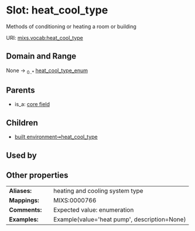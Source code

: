 
# Slot: heat_cool_type


Methods of conditioning or heating a room or building

URI: [mixs.vocab:heat_cool_type](https://w3id.org/mixs/vocab/heat_cool_type)


## Domain and Range

None &#8594;  <sub>0..\*</sub> [heat_cool_type_enum](heat_cool_type_enum.md)

## Parents

 *  is_a: [core field](core_field.md)

## Children

 *  [built environment➞heat_cool_type](built_environment_heat_cool_type.md)

## Used by


## Other properties

|  |  |  |
| --- | --- | --- |
| **Aliases:** | | heating and cooling system type |
| **Mappings:** | | MIXS:0000766 |
| **Comments:** | | Expected value: enumeration |
| **Examples:** | | Example(value='heat pump', description=None) |

